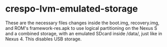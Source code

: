 crespo-lvm-emulated-storage
===========================

These are the necessary files changes inside the boot.img, recovery.img, and ROM's framework-res.apk to use logical partitioning on the Nexus S and a combined storage, with an emulated SDcard inside /data/, just like in Nexus 4. This disables USB storage.
